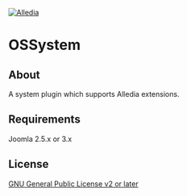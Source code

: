 [![Alledia](https://www.alledia.com/images/logo_circle_small.png)](https://www.alledia.com)

OSSystem
============

## About

A system plugin which supports Alledia extensions.

## Requirements

Joomla 2.5.x or 3.x

## License

[GNU General Public License v2 or later](http://www.gnu.org/copyleft/gpl.html)
